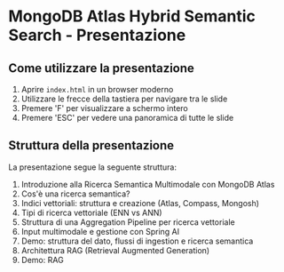 # MongoDB Atlas Hybrid Semantic Search - Presentazione

## Come utilizzare la presentazione

1. Aprire `index.html` in un browser moderno
2. Utilizzare le frecce della tastiera per navigare tra le slide
3. Premere 'F' per visualizzare a schermo intero
4. Premere 'ESC' per vedere una panoramica di tutte le slide

## Struttura della presentazione

La presentazione segue la seguente struttura:
1. Introduzione alla Ricerca Semantica Multimodale con MongoDB Atlas
3. Cos'è una ricerca semantica?
4. Indici vettoriali: struttura e creazione (Atlas, Compass, Mongosh)
5. Tipi di ricerca vettoriale (ENN vs ANN)
6. Struttura di una Aggregation Pipeline per ricerca vettoriale
7. Input multimodale e gestione con Spring AI
8. Demo: struttura del dato, flussi di ingestion e ricerca semantica
9. Architettura RAG (Retrieval Augmented Generation)
10. Demo: RAG
